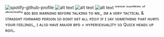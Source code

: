 ![spotify-github-profile](https://spotify-github-profile.kittinanx.com/api/view?uid=31b2yffynub6sxiq65xwurwdgcuq&cover_image=true&theme=default&show_offline=false&background_color=121212&interchange=false&bar_color=ffffff)
![alt text](https://64.media.tumblr.com/a685a6c289381ae28761cab55b9622df/0a5eebe6c662da28-f7/s75x75_c1/ebf93e41c2f6468b15ae2171c575f723dcea7da8.gifv)
![alt text](https://64.media.tumblr.com/483c4da8360c6c81f2a69c52bcc07fa6/38c26770616bd1df-20/s400x600/923e1258d612fae01086d08bf632520fe4dfc67e.pnj)
![alt text](https://64.media.tumblr.com/3044436cf6b3dca483380a0d21117bc8/0a5eebe6c662da28-0a/s1280x1920/37492f8927b0473f65fa800fe4cb9c89c3782003.pnj)
ᵐᵉⁿᵗᵃˡ ᵐᵃⁿⁱᶠᵉˢᵗᵒ ᵒᶠ ᵃᵇⁿᵒʳᵐᵃˡⁱᵗʸ 
ʙɪɢ ʙɪɢ ᴡᴀʀɴɪɴɢ ʙᴇꜰᴏʀᴇ ᴛᴀʟᴋɪɴɢ ᴛᴏ ᴍᴇ,, ɪᴍ ᴀ ᴠᴇʀʏ ᴛᴀᴄᴛɪᴄᴀʟ & ꜱᴛʀᴀɪɢʜᴛ ꜰᴏʀᴡᴀʀᴅ ᴘᴇʀꜱᴏɴ ꜱᴏ ᴅᴏɴᴛ ɢᴇᴛ ᴀʟʟ ᴘɪꜱꜱʏ ɪꜰ ɪ ꜱᴀʏ ꜱᴏᴍᴇᴛʜɪɴɢ ᴛʜᴀᴛ ʜᴜʀᴛꜱ ʏᴏᴜʀ ꜰᴇᴇʟɪɴɢꜱ,, ɪ ᴀʟꜱᴏ ʜᴀᴠᴇ ᴍᴀᴊᴏʀ ʙᴘᴅ + ʜʏᴘᴇʀꜱᴇxᴜᴀʟɪᴛʏ ꜱᴏ Qᴜɪᴄᴋ ʜᴇᴀᴅꜱ ᴜᴘ ʀᴏꜰʟ.
